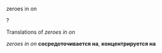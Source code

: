 zeroes in on

?


Translations of _zeroes in on_

_zeroes in on_
**сосредоточивается на**, **концентрируется на**